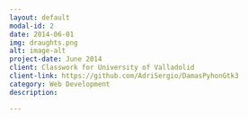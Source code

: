 ```yaml
---
layout: default
modal-id: 2
date: 2014-06-01
img: draughts.png
alt: image-alt
project-date: June 2014
client: Classwork for University of Valladolid
client-link: https://github.com/AdriSergio/DamasPyhonGtk3
category: Web Development
description:

---
```

